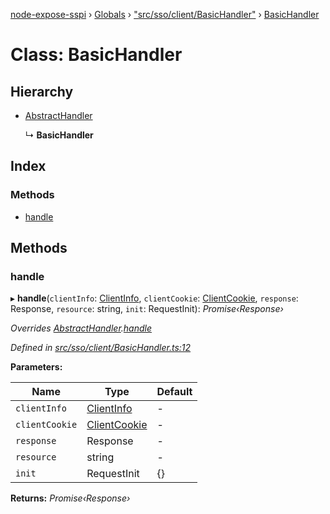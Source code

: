 [node-expose-sspi](../README.md) › [Globals](../globals.md) › ["src/sso/client/BasicHandler"](../modules/_src_sso_client_basichandler_.md) › [BasicHandler](_src_sso_client_basichandler_.basichandler.md)

# Class: BasicHandler

## Hierarchy

* [AbstractHandler](_src_sso_client_abstracthandler_.abstracthandler.md)

  ↳ **BasicHandler**

## Index

### Methods

* [handle](_src_sso_client_basichandler_.basichandler.md#handle)

## Methods

###  handle

▸ **handle**(`clientInfo`: [ClientInfo](_src_sso_client_clientinfo_.clientinfo.md), `clientCookie`: [ClientCookie](_src_sso_client_clientcookie_.clientcookie.md), `response`: Response, `resource`: string, `init`: RequestInit): *Promise‹Response›*

*Overrides [AbstractHandler](_src_sso_client_abstracthandler_.abstracthandler.md).[handle](_src_sso_client_abstracthandler_.abstracthandler.md#abstract-handle)*

*Defined in [src/sso/client/BasicHandler.ts:12](https://github.com/jlguenego/node-expose-sspi/blob/927f02c/src/sso/client/BasicHandler.ts#L12)*

**Parameters:**

Name | Type | Default |
------ | ------ | ------ |
`clientInfo` | [ClientInfo](_src_sso_client_clientinfo_.clientinfo.md) | - |
`clientCookie` | [ClientCookie](_src_sso_client_clientcookie_.clientcookie.md) | - |
`response` | Response | - |
`resource` | string | - |
`init` | RequestInit | {} |

**Returns:** *Promise‹Response›*

